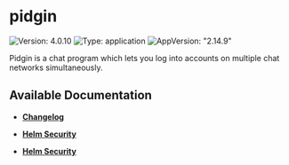 # pidgin

![Version: 4.0.10](https://img.shields.io/badge/Version-4.0.10-informational?style=flat-square) ![Type: application](https://img.shields.io/badge/Type-application-informational?style=flat-square) ![AppVersion: "2.14.9"](https://img.shields.io/badge/AppVersion-"2.14.9"-informational?style=flat-square)

Pidgin is a chat program which lets you log into accounts on multiple chat networks simultaneously.

## Available Documentation

- [**Changelog**](CHANGELOG)

- [**Helm Security**](container-security)

- [**Helm Security**](helm-security)

